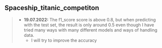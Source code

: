 ## Spaceship_titanic_competiton
>+ **19.07.2022:** The f1_score score is above 0.8, but when predicting with the test set, the result is only around 0.5 even though I have tried many ways with many different models and ways of handling data.
>   + I will try to improve the accuracy
